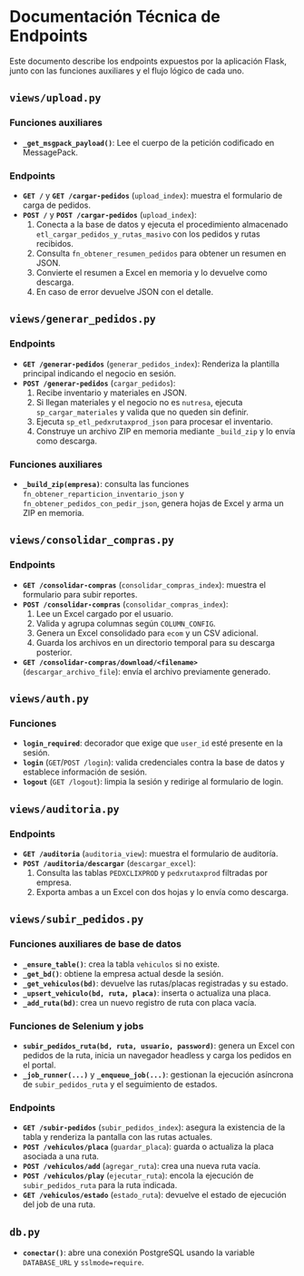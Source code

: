 # Documentación Técnica de Endpoints

Este documento describe los endpoints expuestos por la aplicación Flask, junto con las funciones auxiliares y el flujo lógico de cada uno.

## `views/upload.py`

### Funciones auxiliares
- **`_get_msgpack_payload()`**: Lee el cuerpo de la petición codificado en MessagePack.

### Endpoints
- **`GET /`** y **`GET /cargar-pedidos`** (`upload_index`): muestra el formulario de carga de pedidos.
- **`POST /`** y **`POST /cargar-pedidos`** (`upload_index`):
  1. Conecta a la base de datos y ejecuta el procedimiento almacenado `etl_cargar_pedidos_y_rutas_masivo` con los pedidos y rutas recibidos.
  2. Consulta `fn_obtener_resumen_pedidos` para obtener un resumen en JSON.
  3. Convierte el resumen a Excel en memoria y lo devuelve como descarga.
  4. En caso de error devuelve JSON con el detalle.

## `views/generar_pedidos.py`

### Endpoints
- **`GET /generar-pedidos`** (`generar_pedidos_index`): Renderiza la plantilla principal indicando el negocio en sesión.
- **`POST /generar-pedidos`** (`cargar_pedidos`):
  1. Recibe inventario y materiales en JSON.
  2. Si llegan materiales y el negocio no es `nutresa`, ejecuta `sp_cargar_materiales` y valida que no queden sin definir.
  3. Ejecuta `sp_etl_pedxrutaxprod_json` para procesar el inventario.
  4. Construye un archivo ZIP en memoria mediante `_build_zip` y lo envía como descarga.

### Funciones auxiliares
- **`_build_zip(empresa)`**: consulta las funciones `fn_obtener_reparticion_inventario_json` y `fn_obtener_pedidos_con_pedir_json`, genera hojas de Excel y arma un ZIP en memoria.

## `views/consolidar_compras.py`

### Endpoints
- **`GET /consolidar-compras`** (`consolidar_compras_index`): muestra el formulario para subir reportes.
- **`POST /consolidar-compras`** (`consolidar_compras_index`):
  1. Lee un Excel cargado por el usuario.
  2. Valida y agrupa columnas según `COLUMN_CONFIG`.
  3. Genera un Excel consolidado para `ecom` y un CSV adicional.
  4. Guarda los archivos en un directorio temporal para su descarga posterior.
- **`GET /consolidar-compras/download/<filename>`** (`descargar_archivo_file`): envía el archivo previamente generado.

## `views/auth.py`

### Funciones
- **`login_required`**: decorador que exige que `user_id` esté presente en la sesión.
- **`login`** (`GET`/`POST /login`): valida credenciales contra la base de datos y establece información de sesión.
- **`logout`** (`GET /logout`): limpia la sesión y redirige al formulario de login.

## `views/auditoria.py`

### Endpoints
- **`GET /auditoria`** (`auditoria_view`): muestra el formulario de auditoría.
- **`POST /auditoria/descargar`** (`descargar_excel`):
  1. Consulta las tablas `PEDXCLIXPROD` y `pedxrutaxprod` filtradas por empresa.
  2. Exporta ambas a un Excel con dos hojas y lo envía como descarga.

## `views/subir_pedidos.py`

### Funciones auxiliares de base de datos
- **`_ensure_table()`**: crea la tabla `vehiculos` si no existe.
- **`_get_bd()`**: obtiene la empresa actual desde la sesión.
- **`_get_vehiculos(bd)`**: devuelve las rutas/placas registradas y su estado.
- **`_upsert_vehiculo(bd, ruta, placa)`**: inserta o actualiza una placa.
- **`_add_ruta(bd)`**: crea un nuevo registro de ruta con placa vacía.

### Funciones de Selenium y jobs
- **`subir_pedidos_ruta(bd, ruta, usuario, password)`**: genera un Excel con pedidos de la ruta, inicia un navegador headless y carga los pedidos en el portal.
- **`_job_runner(...)`** y **`_enqueue_job(...)`**: gestionan la ejecución asíncrona de `subir_pedidos_ruta` y el seguimiento de estados.

### Endpoints
- **`GET /subir-pedidos`** (`subir_pedidos_index`): asegura la existencia de la tabla y renderiza la pantalla con las rutas actuales.
- **`POST /vehiculos/placa`** (`guardar_placa`): guarda o actualiza la placa asociada a una ruta.
- **`POST /vehiculos/add`** (`agregar_ruta`): crea una nueva ruta vacía.
- **`POST /vehiculos/play`** (`ejecutar_ruta`): encola la ejecución de `subir_pedidos_ruta` para la ruta indicada.
- **`GET /vehiculos/estado`** (`estado_ruta`): devuelve el estado de ejecución del job de una ruta.

## `db.py`

- **`conectar()`**: abre una conexión PostgreSQL usando la variable `DATABASE_URL` y `sslmode=require`.

